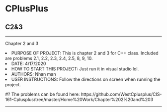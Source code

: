 # CPlusPlus

<h2>C2&3</h2>
<hr>

Chapter 2 and 3
<li>PURPOSE OF PROJECT: This is chapter 2 and 3 for C++ class. Included are problems 2.1, 2.2, 2.3, 2.4, 2.5, 8, 9, 10.                         </li>
<li>DATE: 4/17/2020                              </li>
<li>HOW TO START THIS PROJECT: Just run it in visual studio lol.                 </li>
<li>AUTHORS: Nhan man                                         </li>
<li>USER INSTRUCTIONS: Follow the directions on screen when running the project.  </li>

<p>#?  The problems can be found here: https://github.com/WestCplusplus/CIS-161-Cplusplus/tree/master/Home%20Work/Chapter%202%20and%203 </p>

<hr>
<p>
